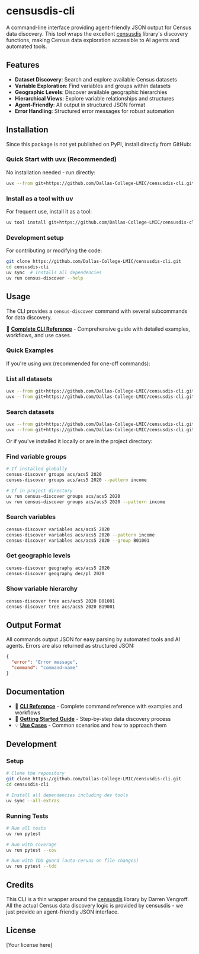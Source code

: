 # censusdis-cli

A command-line interface providing agent-friendly JSON output for Census data discovery. This tool wraps the excellent [censusdis](https://github.com/vengroff/censusdis) library's discovery functions, making Census data exploration accessible to AI agents and automated tools.

## Features

- **Dataset Discovery**: Search and explore available Census datasets
- **Variable Exploration**: Find variables and groups within datasets
- **Geographic Levels**: Discover available geographic hierarchies
- **Hierarchical Views**: Explore variable relationships and structures
- **Agent-Friendly**: All output in structured JSON format
- **Error Handling**: Structured error messages for robust automation

## Installation

Since this package is not yet published on PyPI, install directly from GitHub:

### Quick Start with uvx (Recommended)

No installation needed - run directly:

```bash
uvx --from git+https://github.com/Dallas-College-LMIC/censusdis-cli.git census-discover --help
```

### Install as a tool with uv

For frequent use, install it as a tool:

```bash
uv tool install git+https://github.com/Dallas-College-LMIC/censusdis-cli.git
```

### Development setup

For contributing or modifying the code:

```bash
git clone https://github.com/Dallas-College-LMIC/censusdis-cli.git
cd censusdis-cli
uv sync  # Installs all dependencies
uv run census-discover --help
```

## Usage

The CLI provides a `census-discover` command with several subcommands for data discovery.

📖 **[Complete CLI Reference](docs/CLI_REFERENCE.md)** - Comprehensive guide with detailed examples, workflows, and use cases.

### Quick Examples

If you're using uvx (recommended for one-off commands):

### List all datasets

```bash
uvx --from git+https://github.com/Dallas-College-LMIC/censusdis-cli.git census-discover datasets
uvx --from git+https://github.com/Dallas-College-LMIC/censusdis-cli.git census-discover datasets --year 2020
```

### Search datasets

```bash
uvx --from git+https://github.com/Dallas-College-LMIC/censusdis-cli.git census-discover search-datasets acs
uvx --from git+https://github.com/Dallas-College-LMIC/censusdis-cli.git census-discover search-datasets "community survey"
```

Or if you've installed it locally or are in the project directory:

### Find variable groups

```bash
# If installed globally
census-discover groups acs/acs5 2020
census-discover groups acs/acs5 2020 --pattern income

# If in project directory
uv run census-discover groups acs/acs5 2020
uv run census-discover groups acs/acs5 2020 --pattern income
```

### Search variables

```bash
census-discover variables acs/acs5 2020
census-discover variables acs/acs5 2020 --pattern income
census-discover variables acs/acs5 2020 --group B01001
```

### Get geographic levels

```bash
census-discover geography acs/acs5 2020
census-discover geography dec/pl 2020
```

### Show variable hierarchy

```bash
census-discover tree acs/acs5 2020 B01001
census-discover tree acs/acs5 2020 B19001
```

## Output Format

All commands output JSON for easy parsing by automated tools and AI agents. Errors are also returned as structured JSON:

```json
{
  "error": "Error message",
  "command": "command-name"
}
```

## Documentation

- 📖 **[CLI Reference](docs/CLI_REFERENCE.md)** - Complete command reference with examples and workflows
- 🚀 **[Getting Started Guide](docs/CLI_REFERENCE.md#discovery-workflow)** - Step-by-step data discovery process
- 💡 **[Use Cases](docs/CLI_REFERENCE.md#common-use-cases)** - Common scenarios and how to approach them

## Development

### Setup

```bash
# Clone the repository
git clone https://github.com/Dallas-College-LMIC/censusdis-cli.git
cd censusdis-cli

# Install all dependencies including dev tools
uv sync --all-extras
```

### Running Tests

```bash
# Run all tests
uv run pytest

# Run with coverage
uv run pytest --cov

# Run with TDD guard (auto-reruns on file changes)
uv run pytest --tdd
```

## Credits

This CLI is a thin wrapper around the [censusdis](https://github.com/vengroff/censusdis) library by Darren Vengroff. All the actual Census data discovery logic is provided by censusdis - we just provide an agent-friendly JSON interface.

## License

[Your license here]
